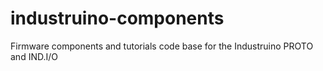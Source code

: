 # industruino-components
Firmware components and tutorials code base for the Industruino PROTO and IND.I/O
